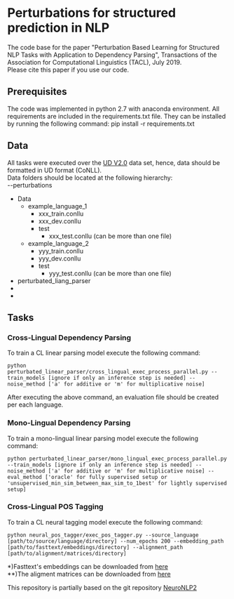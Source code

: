 # Perturbations for structured prediction in NLP

The code base for the paper "Perturbation Based Learning for Structured NLP Tasks with Application to Dependency Parsing", Transactions of the Association for Computational Linguistics (TACL), July 2019.\
Please cite this paper if you use our code.


## Prerequisites
The code was implemented in python 2.7 with anaconda environment. 
All requirements are included in the requirements.txt file. They can be installed by running the following command: pip install -r requirements.txt


## Data
All tasks were executed over the [UD V2.0](https://universaldependencies.org) data set, hence, data should be formatted in UD format (CoNLL).\
Data folders should be located at the following hierarchy:\
--perturbations 
  - Data 
    - example_language_1
      - xxx_train.conllu
      - xxx_dev.conllu
      - test
        - xxx_test.conllu (can be more than one file)
    - example_language_2
      - yyy_train.conllu
      - yyy_dev.conllu
      - test
        - yyy_test.conllu (can be more than one file)
   - perturbated_liang_parser
   - 
   - 


## Tasks
### Cross-Lingual Dependency Parsing 
To train a CL linear parsing model execute the following command:

``` 
python perturbated_linear_parser/cross_lingual_exec_process_parallel.py --train_models [ignore if only an inference step is needed] --noise_method ['a' for additive or 'm' for multiplicative noise] 
```

After executing the above command, an evaluation file should be created per each language.

### Mono-Lingual Dependency Parsing 
To train a mono-lingual linear parsing model execute the following command:
``` 
python perturbated_linear_parser/mono_lingual_exec_process_parallel.py --train_models [ignore if only an inference step is needed] --noise_method ['a' for additive or 'm' for multiplicative noise] --eval_method ['oracle' for fully supervised setup or 'unsupervised_min_sim_between_max_sim_to_1best' for lightly supervised setup] 
``` 

### Cross-Lingual POS Tagging
To train a CL neural tagging model execute the following command:
``` 
python neural_pos_tagger/exec_pos_tagger.py --source_language [path/to/source/language/directory] --num_epochs 200 --embedding_path [path/to/fasttext/embeddings/directory] --alignment_path [path/to/alignment/matrices/directory] 
``` 

*)Fasttext's embeddings can be downloaded from [here](https://fasttext.cc/docs/en/crawl-vectors.html) \
**)The aligment matrices can be downloaded from [here](https://github.com/Babylonpartners/fastText_multilingual)


This repository is partially based on the git repository [NeuroNLP2](https://github.com/XuezheMax/NeuroNLP2)




